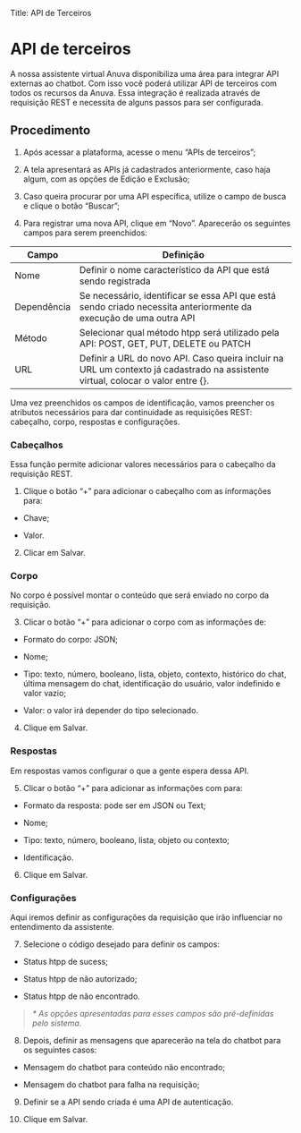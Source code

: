 Title: API de Terceiros

# API de terceiros

A nossa assistente virtual Anuva disponibiliza uma área para integrar API
externas ao chatbot. Com isso você poderá utilizar API de terceiros com todos os
recursos da Anuva. Essa integração é realizada através de requisição REST e
necessita de alguns passos para ser configurada.

## Procedimento

1.  Após acessar a plataforma, acesse o menu “APIs de terceiros”;

2.  A tela apresentará as APIs já cadastrados anteriormente, caso haja algum,
    com as opções de Edição e Exclusão;

3.  Caso queira procurar por uma API específica, utilize o campo de busca e
    clique o botão “Buscar”;

4.  Para registrar uma nova API, clique em “Novo”. Aparecerão os seguintes
    campos para serem preenchidos:

|**Campo**|**Definição**|
|-|-|
|Nome| Definir o nome característico da API que está sendo registrada|
|Dependência| Se necessário, identificar se essa API que está sendo criado necessita anteriormente da execução de uma outra API|
|Método| Selecionar qual método htpp será utilizado pela API: POST, GET, PUT, DELETE ou PATCH|
|URL| Definir a URL do novo API. Caso queira incluir na URL um contexto já cadastrado na assistente virtual, colocar o valor entre {}. |

Uma vez preenchidos os campos de identificação, vamos preencher os atributos
necessários para dar continuidade as requisições REST: cabeçalho, corpo,
respostas e configurações.

### **Cabeçalhos**

Essa função permite adicionar valores necessários para o cabeçalho da requisição
REST.

1.  Clique o botão “+” para adicionar o cabeçalho com as informações para:

  - Chave;

  - Valor.

2.  Clicar em Salvar.

### **Corpo**

No corpo é possível montar o conteúdo que será enviado no corpo da requisição.

3.  Clicar o botão “+” para adicionar o corpo com as informações de:

  - Formato do corpo: JSON;

  - Nome;

  - Tipo: texto, número, booleano, lista, objeto, contexto, histórico do chat,
    última mensagem do chat, identificação do usuário, valor indefinido e valor
    vazio;

  - Valor: o valor irá depender do tipo selecionado.

4.  Clique em Salvar.

### **Respostas**

Em respostas vamos configurar o que a gente espera dessa API.

5.  Clicar o botão “+” para adicionar as informações com para:

  - Formato da resposta: pode ser em JSON ou Text;

  - Nome;

  - Tipo: texto, número, booleano, lista, objeto ou contexto;

  - Identificação.

6.  Clique em Salvar.

### **Configurações**

Aqui iremos definir as configurações da requisição que irão influenciar no
entendimento da assistente.

7.  Selecione o código desejado para definir os campos:

  - Status htpp de sucess;

  - Status htpp de não autorizado;

  - Status htpp de não encontrado.

>   *\* As opções apresentadas para esses campos são pré-definidas pelo
>   sistema.*

8.  Depois, definir as mensagens que aparecerão na tela do chatbot para os
    seguintes casos:

  - Mensagem do chatbot para conteúdo não encontrado;

  - Mensagem do chatbot para falha na requisição;

9.  Definir se a API sendo criada é uma API de autenticação.

10.   Clique em Salvar.
